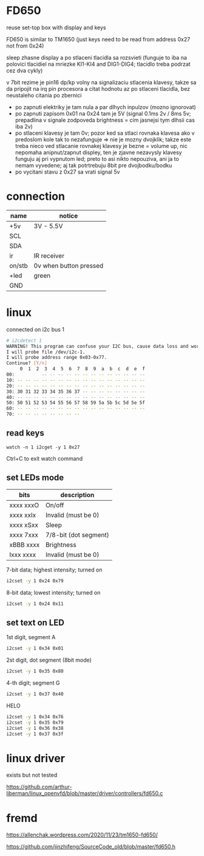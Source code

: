 # FD650
reuse set-top box with display and keys

FD650 is similar to TM1650 (just keys need to be read from address 0x27 not from 0x24)

sleep zhasne display a po stlaceni tlacidla sa rozsvieti (funguje to iba na polovici tlacidiel na mriezke KI1-KI4 and DIG1-DIG4; tlacidlo treba podrzat cez dva cykly)

v 7bit rezime je pin16 dp/kp volny na signalizaciu stlacenia klavesy, takze sa da pripojit na irq pin procesora a citat hodnotu az po stlaceni tlacidla, bez neustaleho citania po zbernici 
- po zapnuti elektriky je tam nula a par dlhych inpulzov (mozno ignorovat)
- po zapnuti zapisom 0x01 na 0x24 tam je 5V (signal 0.1ms 2v / 8ms 5v; prepadlina v signale zodpoveda brightness = cim jasnejsi tym dlhsii cas iba 2v)
- po stlaceni klavesy je tam 0v; pozor ked sa stlaci rovnaka klavesa ako v predoslom kole tak to nezafunguje => nie je mozny dvojklik; takze este treba nieco ved stlacanie rovnakej klavesy je bezne = volume up, nic nepomaha anipnut/zapnut displey, ten je zjavne nezavysly klavesy funguju aj pri vypnutom led; preto to asi nikto nepouziva, ani ja to nemam vyvedene; aj tak potrtrebuju 8bit pre dvojbodku/bodku
- po vycitani stavu z 0x27 sa vrati signal 5v

# connection

| name | notice |
|------|--------|
| +5v | 3V - 5.5V |
| SCL | |
| SDA | |
| ir | IR receiver |
| on/stb | 0v when button pressed |
| +led | green |
| GND | |


# linux

connected on i2c bus 1


```bash
# i2cdetect 1                
WARNING! This program can confuse your I2C bus, cause data loss and worse!
I will probe file /dev/i2c-1.
I will probe address range 0x03-0x77.
Continue? [Y/n] 
     0  1  2  3  4  5  6  7  8  9  a  b  c  d  e  f
00:          -- -- -- -- -- -- -- -- -- -- -- -- -- 
10: -- -- -- -- -- -- -- -- -- -- -- -- -- -- -- -- 
20: -- -- -- -- -- -- -- -- -- -- -- -- -- -- -- -- 
30: 30 31 32 33 34 35 36 37 -- -- -- -- -- -- -- -- 
40: -- -- -- -- -- -- -- -- -- -- -- -- -- -- -- -- 
50: 50 51 52 53 54 55 56 57 58 59 5a 5b 5c 5d 5e 5f 
60: -- -- -- -- -- -- -- -- -- -- -- -- -- -- -- -- 
70: -- -- -- -- -- -- -- --                         
```

## read keys
```bas
watch -n 1 i2cget -y 1 0x27
```

Ctrl+C to exit watch command

## set LEDs mode

| bits      | description |
|-----------|-------------|
| xxxx xxxO | On/off      |
| xxxx xxIx | Invalid (must be 0) |
| xxxx xSxx | Sleep       |
| xxxx 7xxx | 7/8-bit (dot segment) |
| xBBB xxxx | Brightness  |
| Ixxx xxxx | Invalid (must be 0) |


7-bit data; highest intensity; turned on
```bash
i2cset -y 1 0x24 0x79
```

8-bit data; lowest intensity; turned on
```bash
i2cset -y 1 0x24 0x11
```


## set text on LED

1st digit, segment A
```bash
i2cset -y 1 0x34 0x01
```

2st digit, dot segment (8bit mode)
```bash
i2cset -y 1 0x35 0x80
```

4-th digit; segment G
```bash
i2cset -y 1 0x37 0x40
```

HELO
```bash
i2cset -y 1 0x34 0x76
i2cset -y 1 0x35 0x79
i2cset -y 1 0x36 0x38
i2cset -y 1 0x37 0x3f
```

# linux driver

exists but not tested

https://github.com/arthur-liberman/linux_openvfd/blob/master/driver/controllers/fd650.c


# fremd
https://allenchak.wordpress.com/2020/11/23/tm1650-fd650/

https://github.com/jinzhifeng/SourceCode_old/blob/master/fd650.h
